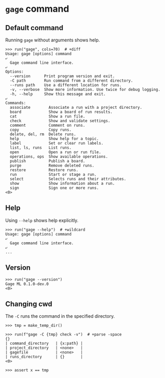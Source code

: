 # `gage` command

## Default command

Running `gage` without arguments shows help.

    >>> run("gage", cols=70)  # +diff
    Usage: gage [options] command
    ⤶
      Gage command line interface.
    ⤶
    Options:
      --version      Print program version and exit.
      -C path        Run command from a different directory.
      --runs path    Use a different location for runs.
      -v, --verbose  Show more information. Use twice for debug logging.
      -h, --help     Show this message and exit.
    ⤶
    Commands:
      associate        Associate a run with a project directory.
      board            Show a board of run results.
      cat              Show a run file.
      check            Show and validate settings.
      comment          Comment on runs.
      copy             Copy runs.
      delete, del, rm  Delete runs.
      help             Show help for a topic.
      label            Set or clear run labels.
      list, ls, runs   List runs.
      open             Open a run or run file.
      operations, ops  Show available operations.
      publish          Publish a board.
      purge            Remove deleted runs.
      restore          Restore runs.
      run              Start or stage a run.
      select           Selects runs and their attributes.
      show             Show information about a run.
      sign             Sign one or more runs.
    <0>

## Help

Using `--help` shows help explicitly.

    >>> run("gage --help")  # +wildcard
    Usage: gage [options] command
    ⤶
      Gage command line interface.
    ⤶
    ...

## Version

    >>> run("gage --version")
    Gage ML 0.1.0-dev.0
    <0>

## Changing cwd

The `-C` runs the command in the specified directory.

    >>> tmp = make_temp_dir()

    >>> run(f"gage -C {tmp} check -v")  # +parse -space
    {}
    | command_directory   | {x:path} |
    | project_directory   | <none>   |
    | gagefile            | <none>   |
    | runs_directory      | {}       |
    <0>

    >>> assert x == tmp
